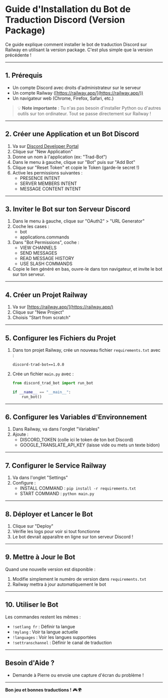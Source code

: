 # Guide d'Installation du Bot de Traduction Discord (Version Package)

Ce guide explique comment installer le bot de traduction Discord sur Railway en utilisant la version package. C'est plus simple que la version précédente !

---

## 1. Prérequis
- Un compte Discord avec droits d'administrateur sur le serveur
- Un compte Railway ([https://railway.app/](https://railway.app/))
- Un navigateur web (Chrome, Firefox, Safari, etc.)

> 💡 **Note importante** : Tu n'as pas besoin d'installer Python ou d'autres outils sur ton ordinateur. Tout se passe directement sur Railway !

---

## 2. Créer une Application et un Bot Discord

1. Va sur [Discord Developer Portal](https://discord.com/developers/applications)
2. Clique sur "New Application"
3. Donne un nom à l'application (ex: "Trad-Bot")
4. Dans le menu à gauche, clique sur "Bot" puis sur "Add Bot"
5. Clique sur "Reset Token" et copie le Token (garde-le secret !)
6. Active les permissions suivantes :
   - PRESENCE INTENT
   - SERVER MEMBERS INTENT
   - MESSAGE CONTENT INTENT

---

## 3. Inviter le Bot sur ton Serveur Discord

1. Dans le menu à gauche, clique sur "OAuth2" > "URL Generator"
2. Coche les cases :
   - bot
   - applications.commands
3. Dans "Bot Permissions", coche :
   - VIEW CHANNELS
   - SEND MESSAGES
   - READ MESSAGE HISTORY
   - USE SLASH COMMANDS
4. Copie le lien généré en bas, ouvre-le dans ton navigateur, et invite le bot sur ton serveur.

---

## 4. Créer un Projet Railway

1. Va sur [https://railway.app/](https://railway.app/)
2. Clique sur "New Project"
3. Choisis "Start from scratch"

---

## 5. Configurer les Fichiers du Projet

1. Dans ton projet Railway, crée un nouveau fichier `requirements.txt` avec :
   ```
   discord-trad-bot==1.0.0
   ```

2. Crée un fichier `main.py` avec :
   ```python
   from discord_trad_bot import run_bot

   if __name__ == "__main__":
       run_bot()
   ```

---

## 6. Configurer les Variables d'Environnement

1. Dans Railway, va dans l'onglet "Variables"
2. Ajoute :
   - DISCORD_TOKEN (colle ici le token de ton bot Discord)
   - GOOGLE_TRANSLATE_API_KEY (laisse vide ou mets un texte bidon)

---

## 7. Configurer le Service Railway

1. Va dans l'onglet "Settings"
2. Configure :
   - INSTALL COMMAND : `pip install -r requirements.txt`
   - START COMMAND : `python main.py`

---

## 8. Déployer et Lancer le Bot

1. Clique sur "Deploy"
2. Vérifie les logs pour voir si tout fonctionne
3. Le bot devrait apparaître en ligne sur ton serveur Discord !

---

## 9. Mettre à Jour le Bot

Quand une nouvelle version est disponible :
1. Modifie simplement le numéro de version dans `requirements.txt`
2. Railway mettra à jour automatiquement le bot

---

## 10. Utiliser le Bot

Les commandes restent les mêmes :
- `!setlang fr` : Définir ta langue
- `!mylang` : Voir ta langue actuelle
- `!languages` : Voir les langues supportées
- `!settranschannel` : Définir le canal de traduction

---

## Besoin d'Aide ?

- Demande à Pierre ou envoie une capture d'écran du problème !

---

**Bon jeu et bonnes traductions !** 🎮🌍 